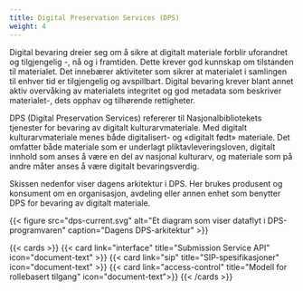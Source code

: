 ```yaml
---
title: Digital Preservation Services (DPS)
weight: 4
---
```


Digital bevaring dreier seg om å sikre at digitalt materiale forblir uforandret og tilgjengelig -, nå og i framtiden.
Dette krever god kunnskap om tilstanden til materialet. Det innebærer aktiviteter som sikrer at materialet i samlingen til enhver tid er tilgjengelig og avspillbart. Digital bevaring krever blant annet aktiv overvåking av materialets integritet og god metadata som beskriver materialet-, dets opphav og tilhørende rettigheter. 
 
DPS (Digital Preservation Services) refererer til Nasjonalbibliotekets tjenester for bevaring av digitalt kulturarvmateriale. Med digitalt kulturarvmateriale menes både digitalisert- og «digitalt født» materiale. Det omfatter både materiale som er underlagt pliktavleveringsloven, digitalt innhold som anses å være en del av nasjonal kulturarv, og materiale som på andre måter anses å være digitalt bevaringsverdig. 

Skissen nedenfor viser dagens arkitektur i DPS. Her brukes produsent og konsument om en organisasjon, avdeling eller annen enhet som benytter DPS for bevaring av digitalt materiale.

{{< figure src="dps-current.svg" alt="Et diagram som viser dataflyt i DPS-programvaren" caption="Dagens DPS-arkitektur" >}}

{{< cards >}}
  {{< card link="interface" title="Submission Service API" icon="document-text" >}} 
  {{< card link="sip" title="SIP-spesifikasjoner" icon="document-text" >}}
  {{< card link="access-control" title="Modell for rollebasert tilgang" icon="document-text">}}
{{< /cards >}}